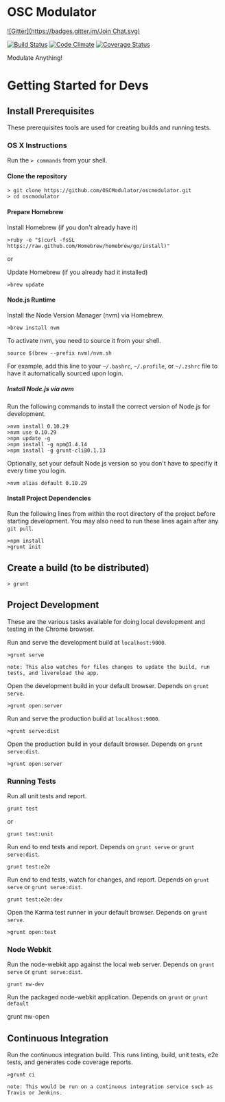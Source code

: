 OSC Modulator
============
[![Gitter](https://badges.gitter.im/Join Chat.svg)](https://gitter.im/OSCModulator/oscmodulator?utm_source=badge&utm_medium=badge&utm_campaign=pr-badge&utm_content=badge)

[![Build Status](https://travis-ci.org/OSCModulator/oscmodulator.png)](https://travis-ci.org/OSCModulator/oscmodulator)
[![Code Climate](https://codeclimate.com/github/OSCModulator/oscmodulator/badges/gpa.svg)](https://codeclimate.com/github/OSCModulator/oscmodulator)
[![Coverage Status](https://coveralls.io/repos/OSCModulator/oscmodulator/badge.png?branch=develop)](https://coveralls.io/r/OSCModulator/oscmodulator?branch=develop)

Modulate Anything!

# Getting Started for Devs

## Install Prerequisites

These prerequisites tools are used for creating builds and running tests.

### OS X Instructions

Run the `> commands` from your shell.

#### Clone the repository

    > git clone https://github.com/OSCModulator/oscmodulator.git
    > cd oscmodulator

#### Prepare Homebrew

Install Homebrew (if you don't already have it)

    >ruby -e "$(curl -fsSL https://raw.github.com/Homebrew/homebrew/go/install)"
or

Update Homebrew (if you already had it installed)

    >brew update

#### Node.js Runtime

Install the Node Version Manager (nvm) via Homebrew.

    >brew install nvm

To activate nvm, you need to source it from your shell.

    source $(brew --prefix nvm)/nvm.sh

For example, add this line to your `~/.bashrc`, `~/.profile`, or `~/.zshrc` file to have it automatically sourced upon login.

##### Install Node.js via nvm

Run the following commands to install the correct version of Node.js for development.

    >nvm install 0.10.29
    >nvm use 0.10.29
    >npm update -g
    >npm install -g npm@1.4.14
    >npm install -g grunt-cli@0.1.13

Optionally, set your default Node.js version so you don't have to specifiy it every time you login.

    >nvm alias default 0.10.29

#### Install Project Dependencies

Run the following lines from within the root directory of the project before starting development. You may also need to run these lines again after any `git pull`.

    >npm install
    >grunt init

## Create a build (to be distributed)

    > grunt

## Project Development

These are the various tasks available for doing local development and testing in the Chrome browser.

Run and serve the development build at `localhost:9000`.

    >grunt serve

`note: This also watches for files changes to update the build, run tests, and livereload the app.`

Open the development build in your default browser. Depends on `grunt serve`.

    >grunt open:server

Run and serve the production build at `localhost:9000`.

    >grunt serve:dist

Open the production build in your default browser. Depends on `grunt serve:dist`.

    >grunt open:server

### Running Tests

Run all unit tests and report.

    grunt test

or

    grunt test:unit

Run end to end tests and report.
Depends on `grunt serve` or `grunt serve:dist`.

    grunt test:e2e

Run end to end tests, watch for changes, and report.
Depends on `grunt serve` or `grunt serve:dist`.

    grunt test:e2e:dev

Open the Karma test runner in your default browser. Depends on `grunt serve`.

    >grunt open:test

### Node Webkit

Run the node-webkit app against the local web server.
Depends on `grunt serve` or `grunt serve:dist`.

    grunt nw-dev

Run the packaged node-webkit application.
Depends on `grunt` or `grunt default`

  grunt nw-open    

## Continuous Integration

Run the continuous integration build. This runs linting, build, unit tests, e2e tests, and generates code coverage reports.

    >grunt ci

`note: This would be run on a continuous integration service such as Travis or Jenkins.`
